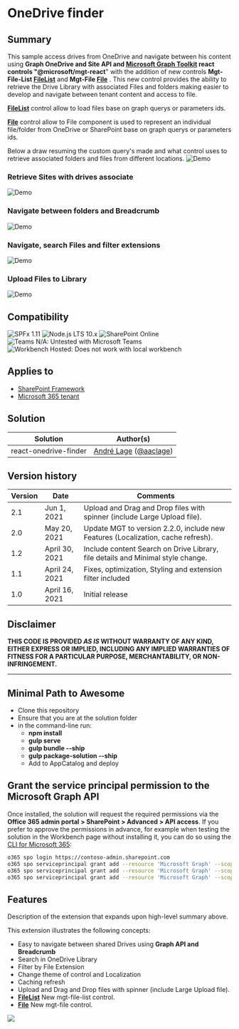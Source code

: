# OneDrive finder

## Summary

This sample access drives from OneDrive and navigate between his content using **Graph OneDrive and Site API and [Microsoft Graph Toolkit](https://github.com/microsoftgraph/microsoft-graph-toolkit) react controls "@microsoft/mgt-react**" with the addition of new controls **Mgt-File-List [FileList](https://docs.microsoft.com/en-us/graph/toolkit/components/file-list)** and **Mgt-File [File](https://docs.microsoft.com/en-us/graph/toolkit/components/file)** . This new control provides the ability to retrieve the Drive Library with associated Files and folders making easier to develop and navigate between tenant content and access to file.

**[FileList](https://docs.microsoft.com/en-us/graph/toolkit/components/file-list)** control allow to load files base on graph querys or parameters ids.

**[File](https://docs.microsoft.com/en-us/graph/toolkit/components/file)** control allow to File component is used to represent an individual file/folder from OneDrive or SharePoint base on graph querys or parameters ids.

Below a draw resuming the custom query's made and what control uses to retrieve associated folders and files from different locations.
![Demo](./Assets/OneDrivefinderSample4.PNG)

### Retrieve Sites with drives associate

![Demo](./Assets/OneDrivefinderSample1.PNG)

### Navigate between folders and Breadcrumb

![Demo](./Assets/OneDrivefinderSample2.PNG)

### Navigate, search Files and filter extensions

![Demo](./Assets/OneDrivefinderSample3.gif)

### Upload Files to Library

![Demo](../MGTDragDropPoC1.gif)

## Compatibility

![SPFx 1.11](https://img.shields.io/badge/SPFx-1.11.0-green.svg) 
![Node.js LTS 10.x](https://img.shields.io/badge/Node.js-LTS%2010.x-green.svg) 
![SharePoint Online](https://img.shields.io/badge/SharePoint-Online-yellow.svg) 
![Teams N/A: Untested with Microsoft Teams](https://img.shields.io/badge/Teams-N%2FA-lightgrey.svg "Untested with Microsoft Teams") 
![Workbench Hosted: Does not work with local workbench](https://img.shields.io/badge/Workbench-Hosted-yellow.svg "Does not work with local workbench")

## Applies to

- [SharePoint Framework](https://aka.ms/spfx)
- [Microsoft 365 tenant](https://docs.microsoft.com/en-us/sharepoint/dev/spfx/set-up-your-developer-tenant)


## Solution

Solution|Author(s)
--------|---------
react-onedrive-finder | [André Lage](http://aaclage.blogspot.com) ([@aaclage](https://twitter.com/aaclage))

## Version history

Version|Date|Comments
-------|----|--------
2.1|Jun 1, 2021|Upload and Drag and Drop files with spinner (include Large Upload file).
2.0|May 20, 2021|Update MGT to version 2.2.0, include new Features (Localization, cache refresh).
1.2|April 30, 2021|Include content Search on Drive Library, file details and Minimal style change.
1.1|April 24, 2021|Fixes, optimization, Styling and extension filter included
1.0|April 16, 2021|Initial release

## Disclaimer

**THIS CODE IS PROVIDED *AS IS* WITHOUT WARRANTY OF ANY KIND, EITHER EXPRESS OR IMPLIED, INCLUDING ANY IMPLIED WARRANTIES OF FITNESS FOR A PARTICULAR PURPOSE, MERCHANTABILITY, OR NON-INFRINGEMENT.**

---

## Minimal Path to Awesome

- Clone this repository
- Ensure that you are at the solution folder
- in the command-line run:
  - **npm install**
  - **gulp serve**
  - **gulp bundle --ship**
  - **gulp package-solution --ship**
  - Add to AppCatalog and deploy 

## Grant the service principal permission to the Microsoft Graph API

Once installed, the solution will request the required permissions via the **Office 365 admin portal > SharePoint > Advanced > API access**.
If you prefer to approve the permissions in advance, for example when testing the solution in the Workbench page without installing it, you can do so using the [CLI for Microsoft 365](https://pnp.github.io/cli-microsoft365/):

```bash
o365 spo login https://contoso-admin.sharepoint.com
o365 spo serviceprincipal grant add --resource 'Microsoft Graph' --scope 'Files.Read'
o365 spo serviceprincipal grant add --resource 'Microsoft Graph' --scope 'Files.Read.All'
o365 spo serviceprincipal grant add --resource 'Microsoft Graph' --scope 'Sites.Read.All'
```

## Features

Description of the extension that expands upon high-level summary above.

This extension illustrates the following concepts:

- Easy to navigate between shared Drives using **Graph API and Breadcrumb**
- Search in OneDrive Library
- Filter by File Extension
- Change theme of control and Localization
- Caching refresh
- Upload and Drag and Drop files with spinner (include Large Upload file).
- **[FileList](https://docs.microsoft.com/en-us/graph/toolkit/components/file-list)** New mgt-file-list control.
- **[File](https://docs.microsoft.com/en-us/graph/toolkit/components/file)** New mgt-file control.

<img src="https://telemetry.sharepointpnp.com/sp-dev-fx-webparts/samples/react-onedrive-finder" />

